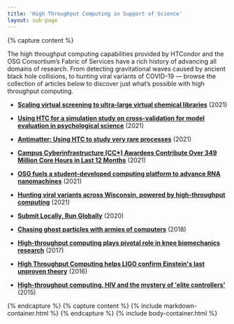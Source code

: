 ```yaml
---
title: 'High Throughput Computing in Support of Science'
layout: sub-page
---
```

{% capture content %}

The high throughput computing capabilities provided by HTCondor and the OSG Consortium’s Fabric of Services have a rich history of advancing all domains of research. From detecting gravitational waves caused by ancient black hole collisions, to hunting viral variants of COVID-19 –– browse the collection of articles below to discover just what’s possible with high throughput computing.

- **[Scaling virtual screening to ultra-large virtual chemical libraries](https://path-cc.io/news/2021-08-19-Spencer-Showcase/)** (2021)

- **[Using HTC for a simulation study on cross-validation for model evaluation in psychological science](https://path-cc.io/news/2021-08-19-Hannah-Showcase/)** (2021)

- **[Antimatter: Using HTC to study very rare processes](https://path-cc.io/news/2021-08-19-Anirvan-Showcase/)** (2021)

- **[Campus Cyberinfrastructure (CC*) Awardees Contribute Over 349 Million Core Hours in Last 12 Months](https://path-cc.io/news/2021-01-15-Campus-Cyberinfrastructure-Awardees-Contribute-to-OSG/)** (2021)

- **[OSG fuels a student-developed computing platform to advance RNA nanomachines](https://path-cc.io/news/2021-08-10-Science-Gateway/)** (2021)

- **[Hunting viral variants across Wisconsin, powered by high-throughput computing](https://morgridge.org/story/hunting-viral-variants-across-wisconsin-powered-by-high-throughput-computing/)** (2021)

- **[Submit Locally, Run Globally](https://path-cc.io/news/2020-12-7-Submit-Locally-Run-Globally/)** (2020)

- **[Chasing ghost particles with armies of computers](https://morgridge.org/story/chasing-ghost-particles-with-armies-of-computers/)** (2018)

- **[High-throughput computing plays pivotal role in knee biomechanics research](https://morgridge.org/story/high-throughput-computing-plays-pivotal-role-in-knee-biomechanics-research/)** (2017)

- **[High Throughput Computing helps LIGO confirm Einstein's last unproven theory](https://morgridge.org/story/high-throughput-computing-helps-ligo-confirm-einsteins-last-unproven-theory/)** (2016)

- **[High-throughput computing, HIV and the mystery of 'elite controllers'](https://morgridge.org/story/high-throughput-computing-hiv-and-the-mystery-of-elite-controllers/)** (2015)

{% endcapture %}
{% capture content %}
{% include markdown-container.html %}
{% endcapture %}
{% include body-container.html %}

